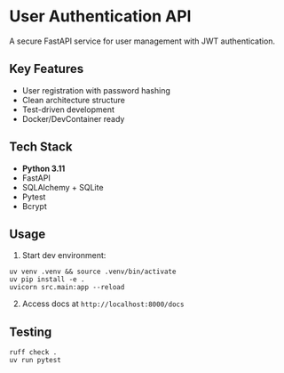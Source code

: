 # User Authentication API

A secure FastAPI service for user management with JWT authentication.

## Key Features
- User registration with password hashing
- Clean architecture structure
- Test-driven development
- Docker/DevContainer ready

## Tech Stack
- **Python 3.11**
- FastAPI
- SQLAlchemy + SQLite
- Pytest
- Bcrypt

## Usage
1. Start dev environment:
```
uv venv .venv && source .venv/bin/activate
uv pip install -e .
uvicorn src.main:app --reload
```

2. Access docs at `http://localhost:8000/docs`

## Testing
```
ruff check .
uv run pytest
```
